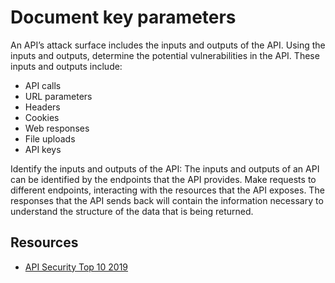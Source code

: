 # Document key parameters

An API’s attack surface includes the inputs and outputs of the API. Using the inputs and outputs, determine the 
potential vulnerabilities in the API. These inputs and outputs include:

* API calls
* URL parameters
* Headers
* Cookies
* Web responses
* File uploads
* API keys

Identify the inputs and outputs of the API: The inputs and outputs of an API can be identified by the endpoints 
that the API provides. Make requests to different endpoints, interacting with the resources that the API exposes. 
The responses that the API sends back will contain the information necessary to understand the structure of the data 
that is being returned.

## Resources

* [API Security Top 10 2019](https://owasp.org/www-project-api-security/)